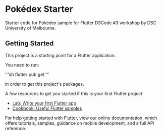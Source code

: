 # Pokédex Starter

Starter code for Pokédex sample for Flutter DSCode #3 workshop by DSC University of Melbourne.

## Getting Started

This project is a starting point for a Flutter application.

You need to run:

'''sh
flutter pub get
'''

in order to get this project's packages.

A few resources to get you started if this is your first Flutter project:

- [Lab: Write your first Flutter app](https://flutter.dev/docs/get-started/codelab)
- [Cookbook: Useful Flutter samples](https://flutter.dev/docs/cookbook)

For help getting started with Flutter, view our
[online documentation](https://flutter.dev/docs), which offers tutorials,
samples, guidance on mobile development, and a full API reference.
